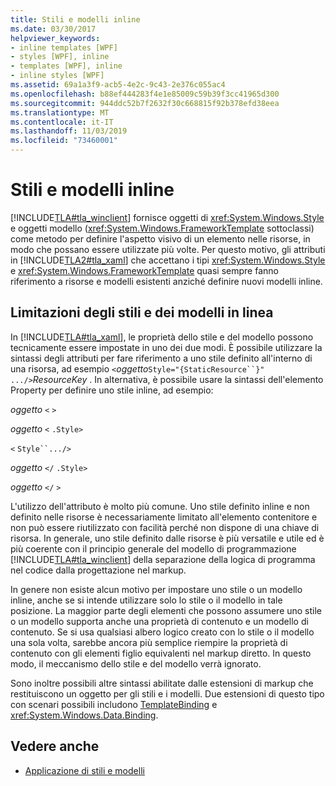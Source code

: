 ```yaml
---
title: Stili e modelli inline
ms.date: 03/30/2017
helpviewer_keywords:
- inline templates [WPF]
- styles [WPF], inline
- templates [WPF], inline
- inline styles [WPF]
ms.assetid: 69a1a3f9-acb5-4e2c-9c43-2e376c055ac4
ms.openlocfilehash: b88ef444283f4e1e85009c59b39f3cc41965d300
ms.sourcegitcommit: 944ddc52b7f2632f30c668815f92b378efd38eea
ms.translationtype: MT
ms.contentlocale: it-IT
ms.lasthandoff: 11/03/2019
ms.locfileid: "73460001"
---
```

# <a name="inline-styles-and-templates"></a>Stili e modelli inline
[!INCLUDE[TLA#tla_winclient](../../../../includes/tlasharptla-winclient-md.md)] fornisce oggetti di <xref:System.Windows.Style> e oggetti modello (<xref:System.Windows.FrameworkTemplate> sottoclassi) come metodo per definire l'aspetto visivo di un elemento nelle risorse, in modo che possano essere utilizzate più volte. Per questo motivo, gli attributi in [!INCLUDE[TLA2#tla_xaml](../../../../includes/tla2sharptla-xaml-md.md)] che accettano i tipi <xref:System.Windows.Style> e <xref:System.Windows.FrameworkTemplate> quasi sempre fanno riferimento a risorse e modelli esistenti anziché definire nuovi modelli inline.  
  
## <a name="limitations-of-inline-styles-and-templates"></a>Limitazioni degli stili e dei modelli in linea  
 In [!INCLUDE[TLA#tla_xaml](../../../../includes/tlasharptla-xaml-md.md)], le proprietà dello stile e del modello possono tecnicamente essere impostate in uno dei due modi. È possibile utilizzare la sintassi degli attributi per fare riferimento a uno stile definito all'interno di una risorsa, ad esempio `<`*oggetto*`Style="{StaticResource``}" .../>`*ResourceKey* . In alternativa, è possibile usare la sintassi dell'elemento Property per definire uno stile inline, ad esempio:  
  
 *oggetto* `<` `>`  
  
 *oggetto* `<` `.Style>`  
  
 `<` `Style``.../>`  
  
 *oggetto* `</` `.Style>`  
  
 *oggetto* `</` `>`  
  
 L'utilizzo dell'attributo è molto più comune. Uno stile definito inline e non definito nelle risorse è necessariamente limitato all'elemento contenitore e non può essere riutilizzato con facilità perché non dispone di una chiave di risorsa. In generale, uno stile definito dalle risorse è più versatile e utile ed è più coerente con il principio generale del modello di programmazione [!INCLUDE[TLA#tla_winclient](../../../../includes/tlasharptla-winclient-md.md)] della separazione della logica di programma nel codice dalla progettazione nel markup.  
  
 In genere non esiste alcun motivo per impostare uno stile o un modello inline, anche se si intende utilizzare solo lo stile o il modello in tale posizione. La maggior parte degli elementi che possono assumere uno stile o un modello supporta anche una proprietà di contenuto e un modello di contenuto. Se si usa qualsiasi albero logico creato con lo stile o il modello una sola volta, sarebbe ancora più semplice riempire la proprietà di contenuto con gli elementi figlio equivalenti nel markup diretto. In questo modo, il meccanismo dello stile e del modello verrà ignorato.  
  
 Sono inoltre possibili altre sintassi abilitate dalle estensioni di markup che restituiscono un oggetto per gli stili e i modelli. Due estensioni di questo tipo con scenari possibili includono [TemplateBinding](templatebinding-markup-extension.md) e <xref:System.Windows.Data.Binding>.  
  
## <a name="see-also"></a>Vedere anche

- [Applicazione di stili e modelli](../../../desktop-wpf/fundamentals/styles-templates-overview.md)
